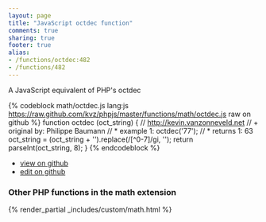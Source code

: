 ```yaml
---
layout: page
title: "JavaScript octdec function"
comments: true
sharing: true
footer: true
alias:
- /functions/octdec:482
- /functions/482
---
```

<!-- Generated by Rakefile:build -->
A JavaScript equivalent of PHP's octdec

{% codeblock math/octdec.js lang:js https://raw.github.com/kvz/phpjs/master/functions/math/octdec.js raw on github %}
function octdec (oct_string) {
    // http://kevin.vanzonneveld.net
    // +   original by: Philippe Baumann
    // *     example 1: octdec('77');
    // *     returns 1: 63
    oct_string = (oct_string + '').replace(/[^0-7]/gi, '');
    return parseInt(oct_string, 8);
}
{% endcodeblock %}

 - [view on github](https://github.com/kvz/phpjs/blob/master/functions/math/octdec.js)
 - [edit on github](https://github.com/kvz/phpjs/edit/master/functions/math/octdec.js)

### Other PHP functions in the math extension
{% render_partial _includes/custom/math.html %}
